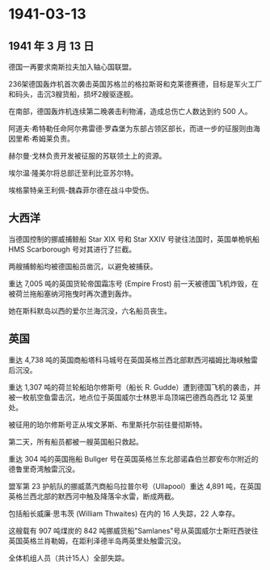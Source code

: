 # 1941-03-13

## 1941 年 3 月 13 日

德国一再要求南斯拉夫加入轴心国联盟。

236架德国轰炸机首次袭击英国苏格兰的格拉斯哥和克莱德赛德，目标是军火工厂和码头，击沉3艘货船，损坏2艘驱逐舰。

在南部，德国轰炸机连续第二晚袭击利物浦，造成总伤亡人数达到约 500 人。

阿道夫·希特勒任命阿尔弗雷德·罗森堡为东部占领区部长，而进一步的征服则由海因里希·希姆莱负责。

赫尔曼·戈林负责开发被征服的苏联领土上的资源。

埃尔温·隆美尔将总部迁至利比亚苏尔特。

埃格蒙特亲王利佩-魏森菲尔德在战斗中受伤。

## 大西洋

当德国控制的挪威捕鲸船 Star XIX 号和 Star XXIV
号驶往法国时，英国单桅帆船 HMS Scarborough 号对其进行了拦截。

两艘捕鲸船均被德国船员凿沉，以避免被捕获。

重达 7,005 吨的英国货轮帝国霜冻号 (Empire Frost)
前一天被德国飞机炸毁，在被荷兰拖船塞纳河拖曳时再次遭到轰炸。

她在斯科默岛以西的爱尔兰海沉没，六名船员丧生。

## 英国

重达 4,738
吨的英国商船塔科马城号在英国英格兰西北部默西河福姆比海峡触雷后沉没。

重达 1,307 吨的荷兰轮船珀尔修斯号（船长 R.
Gudde）遭到德国飞机的袭击，并被一枚航空鱼雷击沉，地点位于英国威尔士林恩半岛顶端巴德西岛西北
12 英里处。

被征用的珀尔修斯号正从埃文茅斯、布里斯托尔前往曼彻斯特。

第二天，所有船员都被一艘英国船只救起。

重达 304 吨的英国拖船 Bullger
号在英国英格兰东北部诺森伯兰郡安布尔附近的德鲁里奇湾触雷沉没。

盟军第 23 护航队的挪威蒸汽商船乌拉普尔号（Ullapool）重达 4,891
吨，在英国英格兰西北部的默西河中触及降落伞水雷，断成两截。

包括船长威廉·思韦茨 (William Thwaites) 在内的 16 人失踪，22 人幸存。

这艘载有 907 吨煤炭的 842
吨挪威货船"Samlanes"号从英国威尔士斯旺西驶往英国英格兰肖勒姆，在距利泽德半岛两英里处触雷沉没。

全体机组人员（共计15人）全部失踪。

